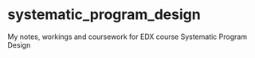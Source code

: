 # systematic_program_design
My notes, workings and coursework for EDX course Systematic Program Design
